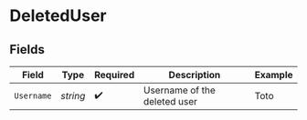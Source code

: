 # DeletedUser


## Fields

| Field                        | Type                         | Required                     | Description                  | Example                      |
| ---------------------------- | ---------------------------- | ---------------------------- | ---------------------------- | ---------------------------- |
| `Username`                   | *string*                     | :heavy_check_mark:           | Username of the deleted user | Toto                         |